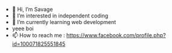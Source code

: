- 👋 Hi, I’m Savage
- 👀 I’m interested in independent coding
- 🌱 I’m currently learning web development 
- yeee boi
- 📫 How to reach me : https://www.facebook.com/profile.php?id=100071825551845

<!---
Savage-Army/Savage-Army is a ✨ special ✨ repository because its `README.md` (this file) appears on your GitHub profile.
You can click the Preview link to take a look at your changes.
--->

